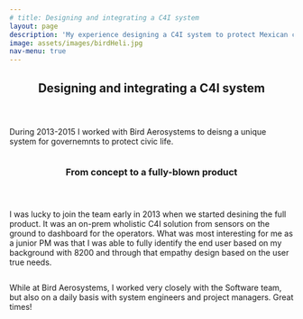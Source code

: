 ```yaml
---
# title: Designing and integrating a C4I system
layout: page
description: 'My experience designing a C4I system to protect Mexican civilians'
image: assets/images/birdHeli.jpg
nav-menu: true
---
```


<!-- Main -->
<div id="main">

<!-- www.omerbenami.com Omer's website

Omer Ben-Ami | Israel | Omer Ben-Ami Projects

and Blog   oba2311@gmail.com

TEL-AVIV -->

<!-- One -->
<section id="one">
	<div class="inner">
		<header class="major">
			<h2>Designing and integrating a C4I system</h2>
		</header>
		<p>During 2013-2015 I worked with Bird Aerosystems to deisng a unique system for governemnts to protect civic life. </p>
	</div>
</section>

<!-- Two -->
<section id="two" class="spotlights">
	<section>
		<!-- <a href="educationVSincome.html" class="image"> -->
			<img src="{% link assets/images/11330604_1561709637384690_1617399862_n.jpg %}" alt="" 
			data-position="center center" />
		<!-- </a> -->
		<div class="content">
			<div class="inner">
				<header class="major">
					<h3>From concept to a fully-blown product</h3>
				</header>
				<p>I was lucky to join the team early in 2013 when we started desining the full product. It was an on-prem wholistic C4I solution from sensors on the ground to dashboard for the operators. What was most interesting for me as a junior PM was that I was able to fully identify the end user based on my background with 8200 and through that empathy design based on the user true needs.</p>
			</div>
		</div>
	</section>
	<section>
		<a href="https://www.birdaero.com" class="image">
			<img src="{% link assets/images/bird.gif %}" alt="" data-position="top center" />
		</a>
		<div class="content">
			<div class="inner">
				<!-- <header class="major">
					<h3>Rhoncus magna</h3>
				</header> -->
				<p>While at Bird Aerosystems, I worked very closely with the Software team, but also on a daily basis with system engineers and project managers. Great times!</p>
			</div>
		</div>	
		</section>
	</section>